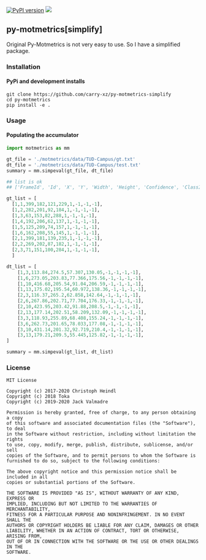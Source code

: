 

[![PyPI version](https://badge.fury.io/py/motmetrics.svg)](https://badge.fury.io/py/motmetrics) [![](https://travis-ci.org/cheind/py-motmetrics.svg?branch=master)](https://travis-ci.org/cheind/py-motmetrics)

## py-motmetrics[simplify]

Original Py-Motmetrics is not very easy to use. So I have a simplified package.


### Installation

#### PyPi and development installs

```
git clone https://github.com/carry-xz/py-motmetrics-simplify
cd py-motmetrics 
pip install -e . 
```

### Usage

#### Populating the accumulator

```python
import motmetrics as mm

gt_file = './motmetrics/data/TUD-Campus/gt.txt'
dt_file = './motmetrics/data/TUD-Campus/test.txt'
summary = mm.simpeval(gt_file, dt_file)

## list is ok 
## ['FrameId', 'Id', 'X', 'Y', 'Width', 'Height', 'Confidence', 'ClassId', 'Visibility', 'unused']

gt_list = [
  [1,1,399,182,121,229,1,-1,-1,-1],
  [1,2,282,201,92,184,1,-1,-1,-1],
  [1,3,63,153,82,288,1,-1,-1,-1],
  [1,4,192,206,62,137,1,-1,-1,-1],
  [1,5,125,209,74,157,1,-1,-1,-1],
  [1,6,162,208,55,145,1,-1,-1,-1],
  [2,1,399,181,139,235,1,-1,-1,-1],
  [2,2,269,202,87,182,1,-1,-1,-1],
  [2,3,71,151,100,284,1,-1,-1,-1],
  ]

dt_list = [
    [1,3,113.84,274.5,57.307,130.05,-1,-1,-1,-1],
    [1,6,273.05,203.83,77.366,175.56,-1,-1,-1,-1],
    [1,10,416.68,205.54,91.04,206.59,-1,-1,-1,-1],
    [1,13,175.02,195.54,60.972,138.36,-1,-1,-1,-1],
    [2,3,116.37,265.2,62.858,142.64,-1,-1,-1,-1],
    [2,6,267.86,202.71,77.704,176.33,-1,-1,-1,-1],
    [2,10,423.95,203.42,91.88,208.5,-1,-1,-1,-1],
    [2,13,177.14,202.51,58.209,132.09,-1,-1,-1,-1],
    [3,3,118.93,255.89,68.408,155.24,-1,-1,-1,-1],
    [3,6,262.73,201.65,78.033,177.08,-1,-1,-1,-1],
    [3,10,431.14,201.32,92.719,210.4,-1,-1,-1,-1],
    [3,13,179.21,209.5,55.445,125.82,-1,-1,-1,-1],
]

summary = mm.simpeval(gt_list, dt_list)

```


### License

```
MIT License

Copyright (c) 2017-2020 Christoph Heindl
Copyright (c) 2018 Toka
Copyright (c) 2019-2020 Jack Valmadre

Permission is hereby granted, free of charge, to any person obtaining a copy
of this software and associated documentation files (the "Software"), to deal
in the Software without restriction, including without limitation the rights
to use, copy, modify, merge, publish, distribute, sublicense, and/or sell
copies of the Software, and to permit persons to whom the Software is
furnished to do so, subject to the following conditions:

The above copyright notice and this permission notice shall be included in all
copies or substantial portions of the Software.

THE SOFTWARE IS PROVIDED "AS IS", WITHOUT WARRANTY OF ANY KIND, EXPRESS OR
IMPLIED, INCLUDING BUT NOT LIMITED TO THE WARRANTIES OF MERCHANTABILITY,
FITNESS FOR A PARTICULAR PURPOSE AND NONINFRINGEMENT. IN NO EVENT SHALL THE
AUTHORS OR COPYRIGHT HOLDERS BE LIABLE FOR ANY CLAIM, DAMAGES OR OTHER
LIABILITY, WHETHER IN AN ACTION OF CONTRACT, TORT OR OTHERWISE, ARISING FROM,
OUT OF OR IN CONNECTION WITH THE SOFTWARE OR THE USE OR OTHER DEALINGS IN THE
SOFTWARE.
```


[Pandas]: http://pandas.pydata.org/
[MOTChallenge]: https://motchallenge.net/
[devkit]: https://motchallenge.net/devkit/

